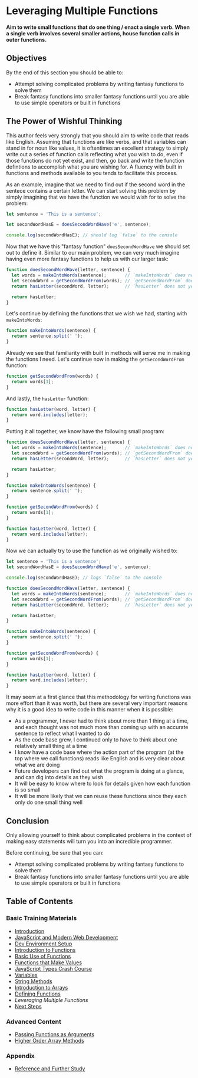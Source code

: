 # Leveraging Multiple Functions

**Aim to write small functions that do one thing / enact a single verb. When a single verb involves several smaller actions, house function calls in outer functions.**

## Objectives

By the end of this section you should be able to:

- Attempt solving complicated problems by writing fantasy functions to solve them
- Break fantasy functions into smaller fantasy functions until you are able to use simple operators or built in functions

## The Power of Wishful Thinking

This author feels very strongly that you should aim to write code that reads like English. Assuming that functions are like verbs, and that variables can stand in for noun like values, it is oftentimes an excellent strategy to simply write out a series of function calls reflecting what you wish to do, even if those functions do not yet exist, and then, go back and write the function defintions to accomplish what you are wishing for. A fluency with built in functions and methods available to you tends to facilitate this process.

As an example, imagine that we need to find out if the second word in the sentece contains a certain letter. We can start solving this problem by simply imagining that we have the function we would wish for to solve the problem:

```javascript
let sentence = 'This is a sentence';

let secondWordHasE = doesSecondWordHave('e', sentence);

console.log(secondWordHasE); // should log `false` to the console
```

Now that we have this "fantasy function" `doesSecondWordHave` we should set out to define it. Similar to our main problem, we can very much imagine having even more fantasy functions to help us with our larger task:

```javascript
function doesSecondWordHave(letter, sentence) {
  let words = makeIntoWords(sentence);       // `makeIntoWords` does not yet exist
  let secondWord = getSecondWordFrom(words); // `getSecondWordFrom` does not yet exist
  return hasLetter(secondWord, letter);      // `hasLetter` does not yet exist

  return hasLetter;
}
```

Let's continue by defining the functions that we wish we had, starting with `makeIntoWords`:

```javascript
function makeIntoWords(sentence) {
  return sentence.split(' ');
}
```

Already we see that familiarity with built in methods will serve me in making the functions I need. Let's continue now in making the `getSecondWordFrom` function:

```javascript
function getSecondWordFrom(words) {
  return words[1];
}
```

And lastly, the `hasLetter` function:

```javascript
function hasLetter(word, letter) {
  return word.includes(letter);
}
```

Putting it all together, we know have the following small program:

```javascript
function doesSecondWordHave(letter, sentence) {
  let words = makeIntoWords(sentence);       // `makeIntoWords` does not yet exist
  let secondWord = getSecondWordFrom(words); // `getSecondWordFrom` does not yet exist
  return hasLetter(secondWord, letter);      // `hasLetter` does not yet exist

  return hasLetter;
}

function makeIntoWords(sentence) {
  return sentence.split(' ');
}

function getSecondWordFrom(words) {
  return words[1];
}

function hasLetter(word, letter) {
  return word.includes(letter);
}
```

Now we can actually try to use the function as we originally wished to:

```javascript
let sentence = 'This is a sentence';
let secondWordHasE = doesSecondWordHave('e', sentence);

console.log(secondWordHasE); // logs `false` to the console

function doesSecondWordHave(letter, sentence) {
  let words = makeIntoWords(sentence);       // `makeIntoWords` does not yet exist
  let secondWord = getSecondWordFrom(words); // `getSecondWordFrom` does not yet exist
  return hasLetter(secondWord, letter);      // `hasLetter` does not yet exist

  return hasLetter;
}

function makeIntoWords(sentence) {
  return sentence.split(' ');
}

function getSecondWordFrom(words) {
  return words[1];
}

function hasLetter(word, letter) {
  return word.includes(letter);
}
```

It may seem at a first glance that this methodology for writing functions was more effort than it was worth, but there are several very important reasons why it is a good idea to write code in this manner when it is possible:

- As a programmer, I never had to think about more than 1 thing at a time, and each thought was not much more than coming up with an accurate sentence to reflect what I wanted to do
- As the code base grew, I continued only to have to think about one relatively small thing at a time
- I know have a code base where the action part of the program (at the top where we call functions) reads like English and is very clear about what we are doing
- Future developers can find out what the program is doing at a glance, and can dig into details as they wish
- It will be easy to know where to look for details given how each function is so small
- It will be more likely that we can reuse these functions since they each only do one small thing well

## Conclusion

Only allowing yourself to think about complicated problems in the context of making easy statements will turn you into an incredible programmer.

Before continuing, be sure that you can:

- Attempt solving complicated problems by writing fantasy functions to solve them
- Break fantasy functions into smaller fantasy functions until you are able to use simple operators or built in functions

## Table of Contents

### Basic Training Materials

- [Introduction](../README.md)
- [JavaScript and Modern Web Development](modern_web_development.md)
- [Dev Environment Setup](setup.md)
- [Introduction to Functions](intro_to_javascript_functions.md)
- [Basic Use of Functions](basic_use_of_functions.md)
- [Functions that Make Values](functions_that_make_values.md)
- [JavaScript Types Crash Course](type_crash_course.md)
- [Variables](variables.md)
- [String Methods](string_methods.md)
- [Introduction to Arrays](intro_to_arrays.md)
- [Defining Functions](defining_functions.md)
- *Leveraging Multiple Functions*
- [Next Steps](next_steps.md)

### Advanced Content

- [Passing Functions as Arguments](passing_functions_as_arguments.md)
- [Higher Order Array Methods](higher_order_array_methods.md)

### Appendix

- [Reference and Further Study](reference.md)
